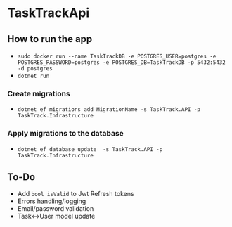 # TaskTrackApi

## How to run the app
- `sudo docker run --name TaskTrackDB -e POSTGRES_USER=postgres -e POSTGRES_PASSWORD=postgres -e POSTGRES_DB=TaskTrackDB -p 5432:5432 -d postgres`
- `dotnet run`

### Create migrations
- `dotnet ef migrations add MigrationName -s TaskTrack.API -p TaskTrack.Infrastructure`
### Apply migrations to the database
- `dotnet ef database update  -s TaskTrack.API -p TaskTrack.Infrastructure`

## To-Do
- Add `bool isValid` to Jwt Refresh tokens
- Errors handling/logging
- Email/password validation
- Task<->User model update